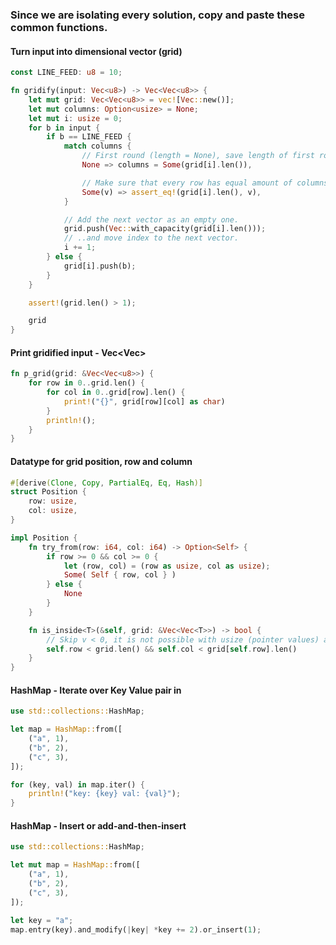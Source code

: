 ### Since we are isolating every solution, copy and paste these common functions.

#### Turn input into dimensional vector (grid)
```rust
const LINE_FEED: u8 = 10;

fn gridify(input: Vec<u8>) -> Vec<Vec<u8>> {
    let mut grid: Vec<Vec<u8>> = vec![Vec::new()];
    let mut columns: Option<usize> = None;
    let mut i: usize = 0;
    for b in input {
        if b == LINE_FEED {
            match columns {
                // First round (length = None), save length of first row.
                None => columns = Some(grid[i].len()),

                // Make sure that every row has equal amount of columns e.g. is a grid.
                Some(v) => assert_eq!(grid[i].len(), v),
            }

            // Add the next vector as an empty one.
            grid.push(Vec::with_capacity(grid[i].len()));
            // ..and move index to the next vector.
            i += 1;
        } else {
            grid[i].push(b);
        }
    }

    assert!(grid.len() > 1);

    grid
}
```

#### Print gridified input - Vec<Vec<u8>>
```rust
fn p_grid(grid: &Vec<Vec<u8>>) {
    for row in 0..grid.len() {
        for col in 0..grid[row].len() {
            print!("{}", grid[row][col] as char)
        }
        println!();
    }
}
```

#### Datatype for grid position, row and column
```rust
#[derive(Clone, Copy, PartialEq, Eq, Hash)]
struct Position {
    row: usize,
    col: usize,
}

impl Position {
    fn try_from(row: i64, col: i64) -> Option<Self> {
        if row >= 0 && col >= 0 {
            let (row, col) = (row as usize, col as usize);
            Some( Self { row, col } )
        } else {
            None
        }
    }

    fn is_inside<T>(&self, grid: &Vec<Vec<T>>) -> bool {
        // Skip v < 0, it is not possible with usize (pointer values) anyway..
        self.row < grid.len() && self.col < grid[self.row].len()
    }
}
```

#### HashMap - Iterate over Key Value pair in
```rust
use std::collections::HashMap;

let map = HashMap::from([
    ("a", 1),
    ("b", 2),
    ("c", 3),
]);

for (key, val) in map.iter() {
    println!("key: {key} val: {val}");
}
```


#### HashMap - Insert or add-and-then-insert
```rust
use std::collections::HashMap;

let mut map = HashMap::from([
    ("a", 1),
    ("b", 2),
    ("c", 3),
]);

let key = "a";
map.entry(key).and_modify(|key| *key += 2).or_insert(1);
```

